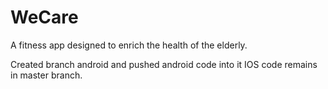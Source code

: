 # WeCare
A fitness app designed to enrich the health of the elderly.

Created branch android and pushed android code into it
IOS code remains in master branch.